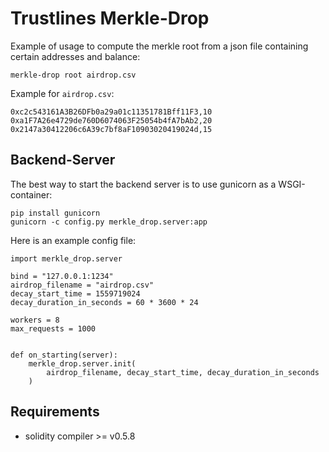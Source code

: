 # Trustlines Merkle-Drop

Example of usage to compute the merkle root from a json file containing certain addresses and balance:
```
merkle-drop root airdrop.csv
```

Example for `airdrop.csv`:
```
0xc2c543161A3B26DFb0a29a01c11351781Bff11F3,10
0xa1F7A26e4729de760D6074063F25054b4fA7bAb2,20
0x2147a30412206c6A39c7bf8aF10903020419024d,15
```

## Backend-Server

The best way to start the backend server is to use gunicorn as a WSGI-container:
```
pip install gunicorn
gunicorn -c config.py merkle_drop.server:app
```

Here is an example config file:
```
import merkle_drop.server

bind = "127.0.0.1:1234"
airdrop_filename = "airdrop.csv"
decay_start_time = 1559719024
decay_duration_in_seconds = 60 * 3600 * 24

workers = 8
max_requests = 1000


def on_starting(server):
    merkle_drop.server.init(
        airdrop_filename, decay_start_time, decay_duration_in_seconds
    )
```

## Requirements

- solidity compiler >= v0.5.8
